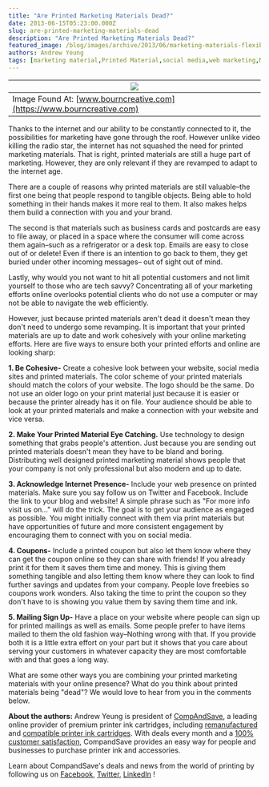 ```yaml
---
title: "Are Printed Marketing Materials Dead?"
date: 2013-06-15T05:23:00.000Z
slug: are-printed-marketing-materials-dead
description: "Are Printed Marketing Materials Dead?"
featured_image: /blog/images/archive/2013/06/marketing-materials-flexible.jpg
authors: Andrew Yeung
tags: [marketing material,Printed Material,social media,web marketing,Mailings,Printed Marketing Materials,online marketing]
---
```


| [![](/blog/images/marketing-materials-flexible.jpg)](/blog/images/marketing-materials-flexible.jpg) |
| ---------------------------------------------------------------------------------------------- |
| Image Found At: [www.bourncreative.com](https://www.bourncreative.com)                         |

  
Thanks to the internet and our ability to be constantly connected to it, the possibilities for marketing have gone through the roof. However unlike video killing the radio star, the internet has not squashed the need for printed marketing materials. That is right, printed materials are still a huge part of marketing. However, they are only relevant if they are revamped to adapt to the internet age. 

  
There are a couple of reasons why printed materials are still valuable–the first one being that people respond to tangible objects. Being able to hold something in their hands makes it more real to them. It also makes helps them build a connection with you and your brand.

  
The second is that materials such as business cards and postcards are easy to file away, or placed in a space where the consumer will come across them again–such as a refrigerator or a desk top. Emails are easy to close out of or delete! Even if there is an intention to go back to them, they get buried under other incoming messages– out of sight out of mind. 

  
Lastly, why would you not want to hit all potential customers and not limit yourself to those who are tech savvy? Concentrating all of your marketing efforts online overlooks potential clients who do not use a computer or may not be able to navigate the web efficiently.

  
However, just because printed materials aren't dead it doesn't mean they don't need to undergo some revamping. It is important that your printed materials are up to date and work cohesively with your online marketing efforts. Here are five ways to ensure both your printed efforts and online are looking sharp:

  
**1\. Be Cohesive-** Create a cohesive look between your website, social media sites and printed materials. The color scheme of your printed materials should match the colors of your website. The logo should be the same. Do not use an older logo on your print material just because it is easier or because the printer already has it on file. Your audience should be able to look at your printed materials and make a connection with your website and vice versa. 

  
**2\. Make Your Printed Material Eye Catching.** Use technology to design something that grabs people's attention. Just because you are sending out printed materials doesn't mean they have to be bland and boring. Distributing well designed printed marketing material shows people that your company is not only professional but also modern and up to date. 

  
**3\. Acknowledge Internet Presence-** Include your web presence on printed materials. Make sure you say follow us on Twitter and Facebook. Include the link to your blog and website! A simple phrase such as "For more info visit us on..." will do the trick. The goal is to get your audience as engaged as possible. You might initially connect with them via print materials but have opportunities of future and more consistent engagement by encouraging them to connect with you on social media. 

  
**4\. Coupons-** Include a printed coupon but also let them know where they can get the coupon online so they can share with friends! If you already print it for them it saves them time and money. This is giving them something tangible and also letting them know where they can look to find further savings and updates from your company. People love freebies so coupons work wonders. Also taking the time to print the coupon so they don't have to is showing you value them by saving them time and ink. 

  
**5\. Mailing Sign Up-** Have a place on your website where people can sign up for printed mailings as well as emails. Some people prefer to have items mailed to them the old fashion way–Nothing wrong with that. If you provide both it is a little extra effort on your part but it shows that you care about serving your customers in whatever capacity they are most comfortable with and that goes a long way. 

  
What are some other ways you are combining your printed marketing materials with your online presence? What do you think about printed materials being "dead"? We would love to hear from you in the comments below.

  
**About the authors:** Andrew Yeung is president of [CompAndSave](https://www.compandsave.com/), a leading online provider of premium printer ink cartridges, including [remanufactured](https://www.compandsave.com/help) and [compatible printer ink cartridges](https://www.compandsave.com/help). With deals every month and a [100% customer satisfaction](https://www.compandsave.com/help), CompandSave provides an easy way for people and businesses to purchase printer ink and accessories.  
  
Learn about CompandSave's deals and news from the world of printing by following us on [Facebook](https://www.facebook.com/compandsave.ink), [Twitter](https://twitter.com/compandsave), [LinkedIn](https://www.linkedin.com) !